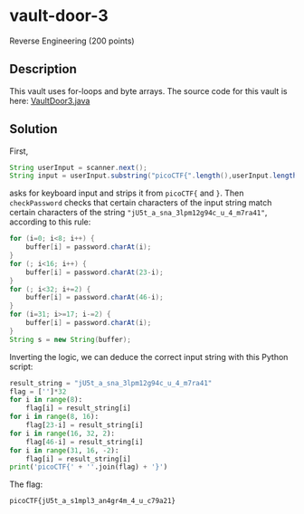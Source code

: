 # vault-door-3
Reverse Engineering (200 points)

## Description
This vault uses for-loops and byte arrays. The source code for this vault is here: [VaultDoor3.java](./VaultDoor3.java)

## Solution
First,
```java
String userInput = scanner.next();
String input = userInput.substring("picoCTF{".length(),userInput.length()-1);
```
asks for keyboard input and strips it from ```picoCTF{``` and ```}```. Then ```checkPassword``` checks that certain characters of the input string match certain characters of the string 
```"jU5t_a_sna_3lpm12g94c_u_4_m7ra41"```, according to this rule:

```java
for (i=0; i<8; i++) {
    buffer[i] = password.charAt(i);
}
for (; i<16; i++) {
    buffer[i] = password.charAt(23-i);
}
for (; i<32; i+=2) {
    buffer[i] = password.charAt(46-i);
}
for (i=31; i>=17; i-=2) {
    buffer[i] = password.charAt(i);
}
String s = new String(buffer);
```
Inverting the logic, we can deduce the correct input string with this Python script:

```python
result_string = "jU5t_a_sna_3lpm12g94c_u_4_m7ra41"
flag = ['']*32
for i in range(8): 
    flag[i] = result_string[i]
for i in range(8, 16): 
    flag[23-i] = result_string[i]
for i in range(16, 32, 2): 
    flag[46-i] = result_string[i]
for i in range(31, 16, -2): 
    flag[i] = result_string[i]
print('picoCTF{' + ''.join(flag) + '}')
```
The flag:
```
picoCTF{jU5t_a_s1mpl3_an4gr4m_4_u_c79a21}
```
